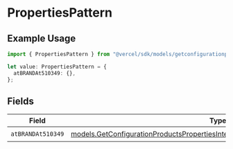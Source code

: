 # PropertiesPattern

## Example Usage

```typescript
import { PropertiesPattern } from "@vercel/sdk/models/getconfigurationproductsop.js";

let value: PropertiesPattern = {
  atBRANDAt510349: {},
};
```

## Fields

| Field                                                                                                                                                                    | Type                                                                                                                                                                     | Required                                                                                                                                                                 | Description                                                                                                                                                              |
| ------------------------------------------------------------------------------------------------------------------------------------------------------------------------ | ------------------------------------------------------------------------------------------------------------------------------------------------------------------------ | ------------------------------------------------------------------------------------------------------------------------------------------------------------------------ | ------------------------------------------------------------------------------------------------------------------------------------------------------------------------ |
| `atBRANDAt510349`                                                                                                                                                        | [models.GetConfigurationProductsPropertiesIntegrationsResponse200AtBRANDAt510349](../models/getconfigurationproductspropertiesintegrationsresponse200atbrandat510349.md) | :heavy_check_mark:                                                                                                                                                       | N/A                                                                                                                                                                      |